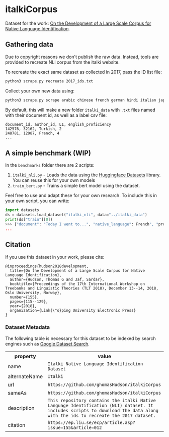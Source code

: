 # italkiCorpus

Dataset for the work: [On the Development of a Large Scale Corpus for Native Language Identification](https://sure.sunderland.ac.uk/id/eprint/10446/1/On%20the%20Development%20of%20Large%20Scale%20Corpus%20for%20Native%20Language%20Identification%20.pdf).


## Gathering data
Due to copyright reasons we don't publish the raw data. Instead, tools are provided to recreate NLI corpus from the italki website.

To recreate the exact same dataset as collected in 2017, pass the ID list file:

```bash
python3 scrape.py recreate 2017_ids.txt
```

Collect your own new data using:

```bash
python3 scrape.py scrape arabic chinese french german hindi italian japanese korean russian spanish turkish
```

By default, this will make a new folder `italki_data` with `.txt` files named with their document id, as well as a label csv file:
```
document_id, author_id, L1, english_proficiency
142576, 32162, Turkish, 2
248781, 12987, French, 4
...
```
## A simple benchmark (WIP)
In the `benchmarks` folder there are 2 scripts:
1. `italki_nli.py` - Loads the data using the [Huggingface Datasets](https://github.com/huggingface/datasets) library. You can reuse this for your own models
2. `train_bert.py` - Trains a simple bert model using the dataset.

Feel free to use and adapt these for your own research. To include this in your own script, you can write:
```python
import datasets
ds = datasets.load_dataset("italki_nli", data="../italki_data")
print(ds["train"][0])
>>> {"document": "Today I went to...", "native_language": French", "proficiency": 5,...}
...
```

## Citation
If you use this dataset in your work, please cite:
```
@inproceedings{hudson2018development,
  title={On the Development of a Large Scale Corpus for Native Language Identification},
  author={Hudson, Thomas G and Jaf, Sardar},
  booktitle={Proceedings of the 17th International Workshop on Treebanks and Linguistic Theories (TLT 2018), December 13--14, 2018, Oslo University, Norway},
  number={155},
  pages={115--129},
  year={2018},
  organization={Link{\"o}ping University Electronic Press}
}
```

### Dataset Metadata
The following table is necessary for this dataset to be indexed by search
engines such as <a href="https://g.co/datasetsearch">Google Dataset Search</a>.
<div itemscope itemtype="http://schema.org/Dataset">
<table>
  <tr>
    <th>property</th>
    <th>value</th>
  </tr>
  <tr>
    <td>name</td>
    <td><code itemprop="name">Italki Native Language Identification Dataset</code></td>
  </tr>
  <tr>
    <td>alternateName</td>
    <td><code itemprop="alternateName">Italki</code></td>
  </tr>
  <tr>
    <td>url</td>
    <td><code itemprop="url">https://github.com/ghomasHudson/italkiCorpus</code></td>
  </tr>
  <tr>
    <td>sameAs</td>
    <td><code itemprop="sameAs">https://github.com/ghomasHudson/italkiCorpus</code></td>
  </tr>
  <tr>
    <td>description</td>
    <td><code itemprop="description">This repository contains the italki Native Language Identification (NLI) dataset. It includes scripts to download the data along with the ids to recreate the 2017 dataset.</code></td>
  </tr>
  <tr>
    <td>citation</td>
    <td><code itemprop="citation">https://ep.liu.se/ecp/article.asp?issue=155&article=012</code></td>
  </tr>
</table>
</div>

